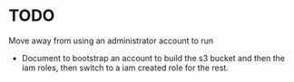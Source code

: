 # TODO

Move away from using an administrator account to run
- Document to bootstrap an account to build the s3 bucket and then the iam roles, then switch to a iam created role for the rest.
